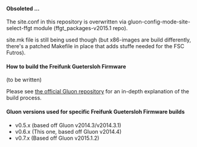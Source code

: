 #### Obsoleted ...

The site.conf in this repository is overwritten via gluon-config-mode-site-select-ffgt module (ffgt_packages-v2015.1 repo).

site.mk file is still being used though (but x86-images are build differently, there's a patched Makefile in place that adds stuffe needed for the FSC Futros).

#### How to build the Freifunk Guetersloh Firmware

(to be written)

Please see [the official Gluon repository](https://github.com/freifunk-gluon/gluon) for an in-depth explanation of the build process.

#### Gluon versions used for specific Freifunk Guetersloh Firmware builds

- v0.5.x (based off Gluon v2014.3/v2014.3.1)
- v0.6.x (This one, based off Gluon v2014.4)
- v0.7.x (Based off Gluon v2015.1.2)
